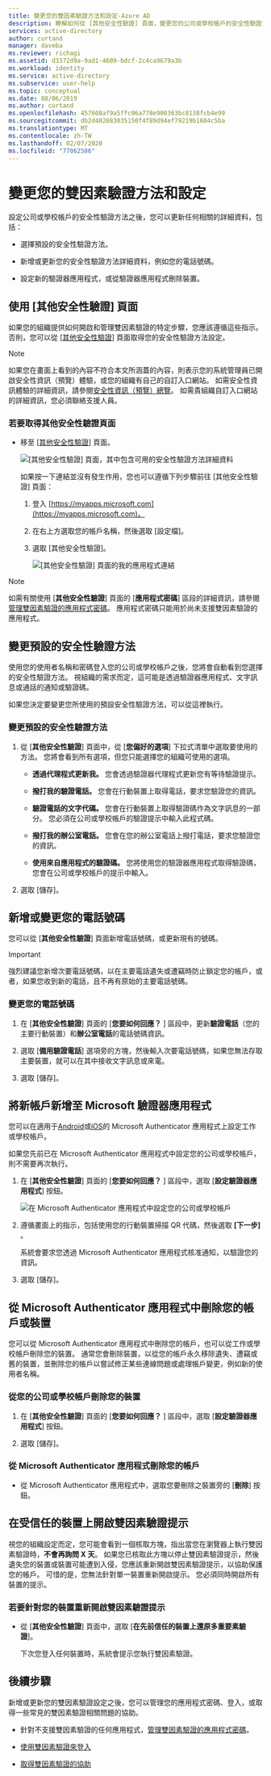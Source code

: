 ```yaml
---
title: 變更您的雙因素驗證方法和設定-Azure AD
description: 瞭解如何從 [其他安全性驗證] 頁面，變更您的公司或學校帳戶的安全性驗證方法和設定。
services: active-directory
author: curtand
manager: daveba
ms.reviewer: richagi
ms.assetid: d3372d9a-9ad1-4609-bdcf-2c4ca9679a3b
ms.workload: identity
ms.service: active-directory
ms.subservice: user-help
ms.topic: conceptual
ms.date: 08/06/2019
ms.author: curtand
ms.openlocfilehash: 457608af9a5ffc06a778e900363bc8138fcb4e99
ms.sourcegitcommit: db2d402883035150f4f89d94ef79219b1604c5ba
ms.translationtype: MT
ms.contentlocale: zh-TW
ms.lasthandoff: 02/07/2020
ms.locfileid: "77062586"
---
```

# <a name="change-your-two-factor-verification-method-and-settings"></a>變更您的雙因素驗證方法和設定

設定公司或學校帳戶的安全性驗證方法之後，您可以更新任何相關的詳細資料，包括：

- 選擇預設的安全性驗證方法。

- 新增或更新您的安全性驗證方法詳細資料，例如您的電話號碼。

- 設定新的驗證器應用程式，或從驗證器應用程式刪除裝置。

## <a name="using-the-additional-security-verification-page"></a>使用 [其他安全性驗證] 頁面

如果您的組織提供如何開啟和管理雙因素驗證的特定步驟，您應該遵循這些指示。 否則，您可以從 [[其他安全性驗證](https://account.activedirectory.windowsazure.com/proofup.aspx?proofup=1)] 頁面取得您的安全性驗證方法設定。

>[!Note]
>如果您在畫面上看到的內容不符合本文所涵蓋的內容，則表示您的系統管理員已開啟安全性資訊（預覽）體驗，或您的組織有自己的自訂入口網站。 如需安全性資訊體驗的詳細資訊，請參閱[安全性資訊（預覽）總覽](user-help-security-info-overview.md)。 如需貴組織自訂入口網站的詳細資訊，您必須聯絡支援人員。

### <a name="to-get-to-the-additional-security-verification-page"></a>若要取得其他安全性驗證頁面

- 移至 [[其他安全性驗證](https://account.activedirectory.windowsazure.com/proofup.aspx?proofup=1)] 頁面。

    ![[其他安全性驗證] 頁面，其中包含可用的安全性驗證方法詳細資料](./media/multi-factor-authentication-end-user-manage-settings/mfa-security-verification-page.png)

    如果按一下連結並沒有發生作用，您也可以遵循下列步驟前往 [其他安全性驗證] 頁面：

    1. 登入 [https://myapps.microsoft.com](https://myapps.microsoft.com)。

    2. 在右上方選取您的帳戶名稱，然後選取 [設定檔]。

    3. 選取 [其他安全性驗證]。  

        ![[其他安全性驗證] 頁面的我的應用程式連結](./media/multi-factor-authentication-end-user-manage-settings/mfa-myapps-link.png)

>[!Note]
>如需有關使用 [**其他安全性驗證**] 頁面的 [**應用程式密碼**] 區段的詳細資訊，請參閱[管理雙因素驗證的應用程式密碼](multi-factor-authentication-end-user-app-passwords.md)。 應用程式密碼只能用於尚未支援雙因素驗證的應用程式。

## <a name="change-your-default-security-verification-method"></a>變更預設的安全性驗證方法

使用您的使用者名稱和密碼登入您的公司或學校帳戶之後，您將會自動看到您選擇的安全性驗證方法。 視組織的需求而定，這可能是透過驗證器應用程式、文字訊息或通話的通知或驗證碼。

如果您決定要變更您所使用的預設安全性驗證方法，可以從這裡執行。

### <a name="to-change-your-default-security-verification-method"></a>變更預設的安全性驗證方法

1. 從 [**其他安全性驗證**] 頁面中，從 [**您偏好的選項**] 下拉式清單中選取要使用的方法。 您將會看到所有選項，但您只能選擇您的組織可使用的選項。

    - **透過代理程式更新我。** 您會透過驗證器代理程式更新您有等待驗證提示。

    - **撥打我的驗證電話。** 您會在行動裝置上取得電話，要求您驗證您的資訊。

    - **驗證電話的文字代碼。** 您會在行動裝置上取得驗證碼作為文字訊息的一部分。 您必須在公司或學校帳戶的驗證提示中輸入此程式碼。

    - **撥打我的辦公室電話。** 您會在您的辦公室電話上撥打電話，要求您驗證您的資訊。

    - **使用來自應用程式的驗證碼。** 您將使用您的驗證器應用程式取得驗證碼，您會在公司或學校帳戶的提示中輸入。

2. 選取 [儲存]。

## <a name="add-or-change-your-phone-number"></a>新增或變更您的電話號碼

您可以從 [**其他安全性驗證**] 頁面新增電話號碼，或更新現有的號碼。

>[!Important]
>強烈建議您新增次要電話號碼，以在主要電話遺失或遭竊時防止鎖定您的帳戶，或者，如果您收到新的電話，且不再有原始的主要電話號碼。

### <a name="to-change-your-phone-numbers"></a>變更您的電話號碼

1. 在 [**其他安全性驗證**] 頁面的 [**您要如何回應？** ] 區段中，更新**驗證電話**（您的主要行動裝置）和**辦公室電話**的電話號碼資訊。

2. 選取 [**備用驗證電話**] 選項旁的方塊，然後輸入次要電話號碼，如果您無法存取主要裝置，就可以在其中接收文字訊息或來電。

3. 選取 [儲存]。

## <a name="add-a-new-account-to-the-microsoft-authenticator-app"></a>將新帳戶新增至 Microsoft 驗證器應用程式

您可以在適用于[Android](https://play.google.com/store/apps/details?id=com.azure.authenticator)或[iOS](https://apps.apple.com/app/microsoft-authenticator/id983156458)的 Microsoft Authenticator 應用程式上設定工作或學校帳戶。

如果您先前已在 Microsoft Authenticator 應用程式中設定您的公司或學校帳戶，則不需要再次執行。

1. 在 [**其他安全性驗證**] 頁面的 [**您要如何回應？** ] 區段中，選取 [**設定驗證器應用程式**] 按鈕。

    ![在 Microsoft Authenticator 應用程式中設定您的公司或學校帳戶](./media/multi-factor-authentication-end-user-manage-settings/mfa-security-verification-page-auth-app.png)

2. 遵循畫面上的指示，包括使用您的行動裝置掃描 QR 代碼，然後選取 **[下一步]** 。

    系統會要求您透過 Microsoft Authenticator 應用程式核准通知，以驗證您的資訊。

3. 選取 [儲存]。

## <a name="delete-your-account-or-device-from-the-microsoft-authenticator-app"></a>從 Microsoft Authenticator 應用程式中刪除您的帳戶或裝置

您可以從 Microsoft Authenticator 應用程式中刪除您的帳戶，也可以從工作或學校帳戶刪除您的裝置。 通常您會刪除裝置，以從您的帳戶永久移除遺失、遭竊或舊的裝置，並刪除您的帳戶以嘗試修正某些連線問題或處理帳戶變更，例如新的使用者名稱。

### <a name="to-delete-your-device-from-your-work-or-school-account"></a>從您的公司或學校帳戶刪除您的裝置

1. 在 [**其他安全性驗證**] 頁面的 [**您要如何回應？** ] 區段中，選取 [**設定驗證器應用程式**] 按鈕。

2. 選取 [儲存]。

### <a name="to-delete-your-account-from-the-microsoft-authenticator-app"></a>從 Microsoft Authenticator 應用程式刪除您的帳戶

- 從 Microsoft Authenticator 應用程式中，選取您要刪除之裝置旁的 [**刪除**] 按鈕。

## <a name="turn-on-two-factor-verification-prompts-on-a-trusted-device"></a>在受信任的裝置上開啟雙因素驗證提示

視您的組織設定而定，您可能會看到一個核取方塊，指出當您在瀏覽器上執行雙因素驗證時，**不會再詢問 X 天**。 如果您已核取此方塊以停止雙因素驗證提示，然後遺失您的裝置或裝置可能遭到入侵，您應該重新開啟雙因素驗證提示，以協助保護您的帳戶。 可惜的是，您無法針對單一裝置重新開啟提示。 您必須同時開啟所有裝置的提示。

### <a name="to-turn-two-factor-verification-prompts-back-on-for-your-devices"></a>若要針對您的裝置重新開啟雙因素驗證提示

- 從 [**其他安全性驗證**] 頁面中，選取 [**在先前信任的裝置上還原多重要素驗證**]。

    下次您登入任何裝置時，系統會提示您執行雙因素驗證。

## <a name="next-steps"></a>後續步驟

新增或更新您的雙因素驗證設定之後，您可以管理您的應用程式密碼、登入，或取得一些常見的雙因素驗證相關問題的協助。

- 針對不支援雙因素驗證的任何應用程式，[管理雙因素驗證的應用程式密碼](multi-factor-authentication-end-user-app-passwords.md)。

- [使用雙因素驗證來登入](multi-factor-authentication-end-user-signin.md)

- [取得雙因素驗證的協助](multi-factor-authentication-end-user-troubleshoot.md)
